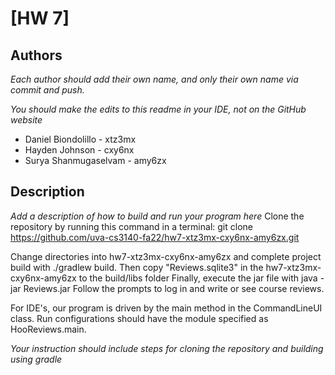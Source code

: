 # [HW 7]

## Authors

*Each author should add their own name, and *only* their own name via commit and push.*

*You should make the edits to this readme in your IDE, not on the GitHub website*

* Daniel Biondolillo - xtz3mx
* Hayden Johnson - cxy6nx
* Surya Shanmugaselvam - amy6zx

## Description

*Add a description of how to build and run your program here*
Clone the repository by running this command in a terminal:
    git clone https://github.com/uva-cs3140-fa22/hw7-xtz3mx-cxy6nx-amy6zx.git

Change directories into hw7-xtz3mx-cxy6nx-amy6zx and complete project build with ./gradlew build. 
Then copy "Reviews.sqlite3" in the hw7-xtz3mx-cxy6nx-amy6zx to the build/libs folder
Finally, execute the jar file with java -jar Reviews.jar
Follow the prompts to log in and write or see course reviews.

For IDE's, our program is driven by the main method in the CommandLineUI class. Run configurations should have the 
module specified as HooReviews.main.

*Your instruction should include steps for cloning the repository and building using gradle*

